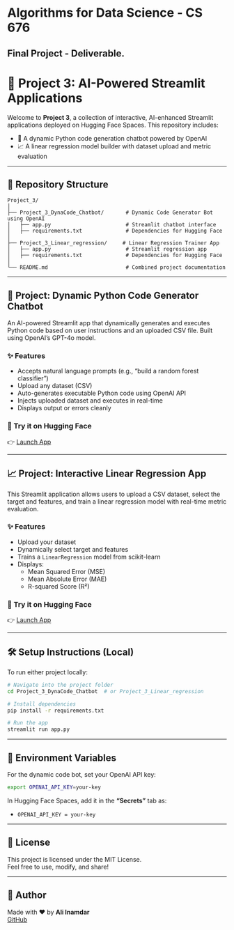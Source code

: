 # Algorithms for Data Science - CS 676
## Final Project - Deliverable.

# 🚀 Project 3: AI-Powered Streamlit Applications

Welcome to **Project 3**, a collection of interactive, AI-enhanced Streamlit applications deployed on Hugging Face Spaces. This repository includes:

- 🧠 A dynamic Python code generation chatbot powered by OpenAI
- 📈 A linear regression model builder with dataset upload and metric evaluation

---

## 📁 Repository Structure

```
Project_3/
│
├── Project_3_DynaCode_Chatbot/       # Dynamic Code Generator Bot using OpenAI
│   ├── app.py                        # Streamlit chatbot interface
│   ├── requirements.txt              # Dependencies for Hugging Face
│
├── Project_3_Linear_regression/     # Linear Regression Trainer App
│   ├── app.py                        # Streamlit regression app
│   ├── requirements.txt              # Dependencies for Hugging Face
│
└── README.md                         # Combined project documentation
```

---

## 🤖 Project: Dynamic Python Code Generator Chatbot

An AI-powered Streamlit app that dynamically generates and executes Python code based on user instructions and an uploaded CSV file. Built using OpenAI’s GPT-4o model.

### ✨ Features

- Accepts natural language prompts (e.g., “build a random forest classifier”)
- Upload any dataset (CSV)
- Auto-generates executable Python code using OpenAI API
- Injects uploaded dataset and executes in real-time
- Displays output or errors cleanly

### 🔗 Try it on Hugging Face

👉 [Launch App](https://huggingface.co/spaces/AliInamdar/DynaCode-Chatbot)

---

## 📈 Project: Interactive Linear Regression App

This Streamlit application allows users to upload a CSV dataset, select the target and features, and train a linear regression model with real-time metric evaluation.

### ✨ Features

- Upload your dataset
- Dynamically select target and features
- Trains a `LinearRegression` model from scikit-learn
- Displays:
  - Mean Squared Error (MSE)
  - Mean Absolute Error (MAE)
  - R-squared Score (R²)

### 🔗 Try it on Hugging Face

👉 [Launch App](https://huggingface.co/spaces/AliInamdar/Housing-Price-Predictor)

---

## 🛠 Setup Instructions (Local)

To run either project locally:

```bash
# Navigate into the project folder
cd Project_3_DynaCode_Chatbot  # or Project_3_Linear_regression

# Install dependencies
pip install -r requirements.txt

# Run the app
streamlit run app.py
```

---

## 🔐 Environment Variables

For the dynamic code bot, set your OpenAI API key:

```bash
export OPENAI_API_KEY=your-key
```

In Hugging Face Spaces, add it in the **“Secrets”** tab as:

- `OPENAI_API_KEY = your-key`

---

## 📜 License

This project is licensed under the MIT License.  
Feel free to use, modify, and share!

---

## 🙌 Author

Made with ❤️ by **Ali Inamdar**  
[GitHub](https://github.com/AliInamdar)
